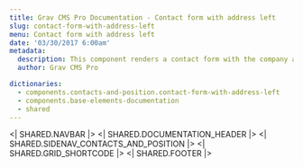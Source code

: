 ```yaml
---
title: Grav CMS Pro Documentation - Contact form with address left
slug: contact-form-with-address-left
menu: Contact form with address left
date: '03/30/2017 6:00am'
metadata:
  description: This component renders a contact form with the company address on its left
  author: Grav CMS Pro

dictionaries:
  - components.contacts-and-position.contact-form-with-address-left
  - components.base-elements-documentation
  - shared
---
```


<| SHARED.NAVBAR |>
<| SHARED.DOCUMENTATION_HEADER |>
<| SHARED.SIDENAV_CONTACTS_AND_POSITION |>
<| SHARED.GRID_SHORTCODE |>
<| SHARED.FOOTER |>
